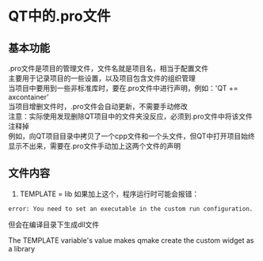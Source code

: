 # QT中的.pro文件

## 基本功能
.pro文件是项目的管理文件，文件名就是项目名，相当于配置文件  
主要用于记录项目的一些设置，以及项目包含文件的组织管理  
当项目中要用到一些非标准库时，要在.pro文件中进行声明，例如：'QT += axcontainer'  
当项目增删文件时，.pro文件会自动更新，不需要手动修改  
注意：实际使用发现删除QT项目中的文件夹没反应，必须到.pro文件中将该文件注释掉  
例如，向QT项目目录中拷贝了一个cpp文件和一个头文件，但QT中打开项目始终显示不出来，需要在.pro文件手动加上这两个文件的声明  

## 文件内容
1. TEMPLATE = lib
如果加上这个，程序运行时可能会报错：
```
error: You need to set an executable in the custom run configuration.
```
但会在编译目录下生成dll文件

The TEMPLATE variable's value makes qmake create the custom widget as a library